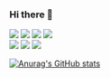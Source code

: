 ### Hi there 👋

<!--
**O-Z-Z-Y/O-Z-Z-Y** is a ✨ _special_ ✨ repository because its `README.md` (this file) appears on your GitHub profile.

Here are some ideas to get you started:

- 🔭 I’m currently working on ...
- 🌱 I’m currently learning ...
- 👯 I’m looking to collaborate on ...
- 🤔 I’m looking for help with ...
- 💬 Ask me about ...
- 📫 How to reach me: ...
- 😄 Pronouns: ...
- ⚡ Fun fact: ...
-->

![](https://img.shields.io/badge/HTML5-E34F26?style=flat-square&amp;logo=HTML5&amp;logoColor=white)
![](https://img.shields.io/badge/CSS3-1572B6?style=flat-square&amp;logo=CSS3&amp;logoColor=white)
![](https://img.shields.io/badge/Javascript-F7DF1E?style=flat-square&amp;logo=JavaScript&amp;logoColor=black)
![](https://img.shields.io/badge/Typescript-3178C6?style=flat-square&amp;logo=TypeScript&amp;logoColor=white)
<br>
![](https://img.shields.io/badge/React-61DAFB?style=flat-square&amp;logo=React&amp;logoColor=white)
![](https://img.shields.io/badge/Redux-764ABC?style=flat-square&amp;logo=Redux&amp;logoColor=white)
![](https://img.shields.io/badge/Next.js-black?style=flat-square&amp;logo=Next.js&amp;logoColor=white)

[![Anurag's GitHub stats](https://github-readme-stats.vercel.app/api?username=anuraghazra)](https://github.com/anuraghazra/github-readme-stats)
